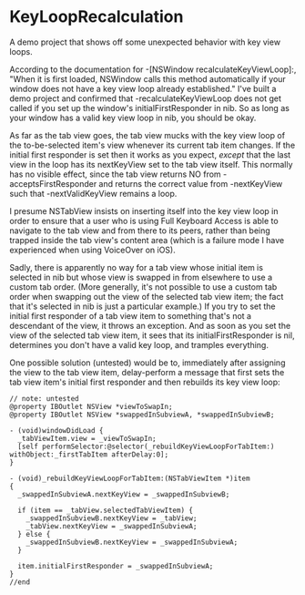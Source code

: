 KeyLoopRecalculation
===

A demo project that shows off some unexpected behavior with key view loops.

According to the documentation for -[NSWindow recalculateKeyViewLoop]:, "When it is first loaded, NSWindow calls this method automatically if your window does not have a key view loop already established." I've built a demo project and confirmed that -recalculateKeyViewLoop does not get called if you set up the window's initialFirstResponder in nib. So as long as your window has a valid key view loop in nib, you should be okay.

As far as the tab view goes, the tab view mucks with the key view loop of the to-be-selected item's view whenever its current tab item changes. If the initial first responder is set then it works as you expect, *except* that the last view in the loop has its nextKeyView set to the tab view itself. This normally has no visible effect, since the tab view returns NO from -acceptsFirstResponder and returns the correct value from -nextKeyView such that -nextValidKeyView remains a loop.

I presume NSTabView insists on inserting itself into the key view loop in order to ensure that a user who is using Full Keyboard Access is able to navigate to the tab view and from there to its peers, rather than being trapped inside the tab view's content area (which is a failure mode I have experienced when using VoiceOver on iOS).

Sadly, there is apparently no way for a tab view whose initial item is selected in nib but whose view is swapped in from elsewhere to use a custom tab order. (More generally, it's not possible to use a custom tab order when swapping out the view of the selected tab view item; the fact that it's selected in nib is just a particular example.) If you try to set the initial first responder of a tab view item to something that's not a descendant of the view, it throws an exception. And as soon as you set the view of the selected tab view item, it sees that its initialFirstResponder is nil, determines you don't have a valid key loop, and tramples everything.

One possible solution (untested) would be to, immediately after assigning the view to the tab view item, delay-perform a message that first sets the tab view item's initial first responder and then rebuilds its key view loop:

    // note: untested
    @property IBOutlet NSView *viewToSwapIn;
    @property IBOutlet NSView *swappedInSubviewA, *swappedInSubviewB;

    - (void)windowDidLoad {
      _tabViewItem.view = _viewToSwapIn;
      [self performSelector:@selector(_rebuildKeyViewLoopForTabItem:) withObject:_firstTabItem afterDelay:0];
    }

    - (void)_rebuildKeyViewLoopForTabItem:(NSTabViewItem *)item
    {
      _swappedInSubviewA.nextKeyView = _swappedInSubviewB;

      if (item == _tabView.selectedTabViewItem) {
        _swappedInSubviewB.nextKeyView = _tabView;
        _tabView.nextKeyView = _swappedInSubviewA;
      } else {
        _swappedInSubviewB.nextKeyView = _swappedInSubviewA;
      }

      item.initialFirstResponder = _swappedInSubviewA;
    }
    //end

